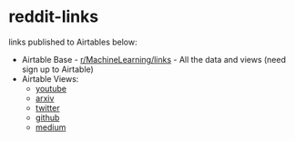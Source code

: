 # reddit-links

links published to Airtables below:

- Airtable Base - [r/MachineLearning/links](https://airtable.com/invite/l?inviteId=inv9K8uKC0SEi7nZu&inviteToken=fcd391ead6d81a814cdc67d27e75ca7e0fe95af0a6d983549f4d3db399bd72f6) - All the data and views (need sign up to Airtable)
- Airtable Views: 
  - [youtube](https://airtable.com/shrfZ3ZQCSPpyNTXV)
  - [arxiv](https://airtable.com/shrDuVykSDVVOVUi3)
  - [twitter](https://airtable.com/shrADcPJKIe5hZsWM)
  - [github](https://airtable.com/shrr2uiDYuwtaFhin)
  - [medium](https://airtable.com/shrHtw5nrntjhYQhZ)
